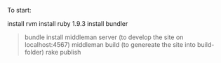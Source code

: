 To start:

install rvm
install ruby 1.9.3
install bundler
> bundle install
> middleman server (to develop the site on localhost:4567)
> middleman build (to genereate the site into build-folder)
> rake publish
